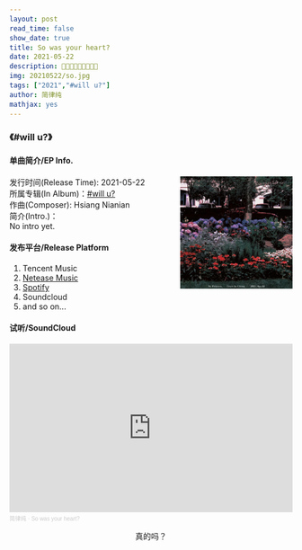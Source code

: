 ```yaml
---
layout: post
read_time: false
show_date: true
title: So was your heart?
date: 2021-05-22
description: 🌸🌺🌻🌼🌷🥀🥀🥀🥀
img: 20210522/so.jpg
tags: ["2021","#will u?"]
author: 简律纯
mathjax: yes
---
```

### 《#will u?》

#### 单曲简介/EP Info.

<img width="200" align="right" src="../assets/img/20210522/so.jpg" >

发行时间(Release Time): 2021-05-22<br>
所属专辑(In Album)：[#will u?](./tag.html?tag=%23will+u%3F)<br>
作曲(Composer): Hsiang Nianian<br>
简介(Intro.)：<br>
No intro yet.

#### 发布平台/Release Platform

1. Tencent Music
2. [Netease Music](https://music.163.com/#/song?id=1847160485)
3. [Spotify](https://open.spotify.com/track/1Aj964Rk83GqZzML83oRGT)
4. Soundcloud
5. and so on...

#### 试听/SoundCloud

<iframe width="100%" height="300" scrolling="no" frameborder="no" allow="autoplay" src="https://w.soundcloud.com/player/?url=https%3A//api.soundcloud.com/tracks/1448036281&color=%23ff5500&auto_play=false&hide_related=false&show_comments=true&show_user=true&show_reposts=false&show_teaser=true&visual=true"></iframe><div style="font-size: 10px; color: #cccccc;line-break: anywhere;word-break: normal;overflow: hidden;white-space: nowrap;text-overflow: ellipsis; font-family: Interstate,Lucida Grande,Lucida Sans Unicode,Lucida Sans,Garuda,Verdana,Tahoma,sans-serif;font-weight: 100;"><a href="https://soundcloud.com/hsiang_nianian" title="简律纯" target="_blank" style="color: #cccccc; text-decoration: none;">简律纯</a> · <a href="https://soundcloud.com/hsiang_nianian/so-was-your-heart" title="So was your heart?" target="_blank" style="color: #cccccc; text-decoration: none;">So was your heart?</a></div>

<p align="center"><a>真的吗？</a></p>
